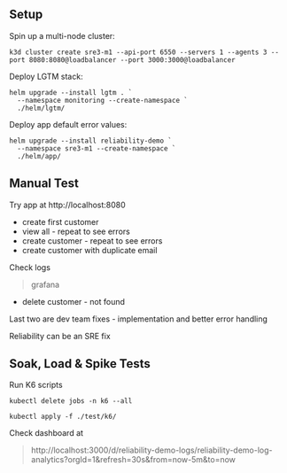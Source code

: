 
## Setup

Spin up a multi-node cluster:

```
k3d cluster create sre3-m1 --api-port 6550 --servers 1 --agents 3 --port 8080:8080@loadbalancer --port 3000:3000@loadbalancer
```

Deploy LGTM stack:

```
helm upgrade --install lgtm . `
  --namespace monitoring --create-namespace `
  ./helm/lgtm/
```

Deploy app default error values:

```
helm upgrade --install reliability-demo `
  --namespace sre3-m1 --create-namespace `
  ./helm/app/
```



## Manual Test

Try app at http://localhost:8080

- create first customer
- view all - repeat to see errors
- create customer - repeat to see errors
- create customer with duplicate email

Check logs

> grafana

- delete customer - not found

Last two are dev team fixes - implementation and better error handling

Reliability can be an SRE fix

## Soak, Load & Spike Tests

Run K6 scripts

```
kubectl delete jobs -n k6 --all

kubectl apply -f ./test/k6/
```

Check dashboard at

> http://localhost:3000/d/reliability-demo-logs/reliability-demo-log-analytics?orgId=1&refresh=30s&from=now-5m&to=now